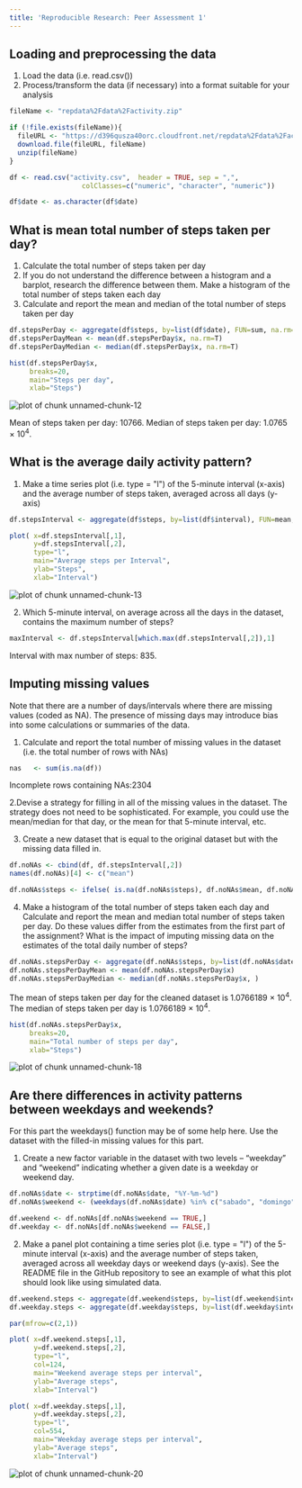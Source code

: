 ```yaml
---
title: 'Reproducible Research: Peer Assessment 1'
---
```


## Loading and preprocessing the data

1. Load the data (i.e. read.csv())
2. Process/transform the data (if necessary) into a format suitable for your analysis



```r
fileName <- "repdata%2Fdata%2Factivity.zip"

if (!file.exists(fileName)){
  fileURL <- "https://d396qusza40orc.cloudfront.net/repdata%2Fdata%2Factivity.zip"
  download.file(fileURL, fileName)
  unzip(fileName)
}

df <- read.csv("activity.csv",  header = TRUE, sep = ",",
                  colClasses=c("numeric", "character", "numeric"))

df$date <- as.character(df$date)
```

## What is mean total number of steps taken per day?

1. Calculate the total number of steps taken per day
2. If you do not understand the difference between a histogram and a barplot, research the difference between them. Make a histogram of the total number of steps taken each day
3. Calculate and report the mean and median of the total number of steps taken per day


```r
df.stepsPerDay <- aggregate(df$steps, by=list(df$date), FUN=sum, na.rm=F)
df.stepsPerDayMean <- mean(df.stepsPerDay$x, na.rm=T)
df.stepsPerDayMedian <- median(df.stepsPerDay$x, na.rm=T)
```



```r
hist(df.stepsPerDay$x, 
     breaks=20,
     main="Steps per day", 
     xlab="Steps")
```

![plot of chunk unnamed-chunk-12](figure/unnamed-chunk-12-1.png)

Mean of steps taken per day: 10766. 
Median of steps taken per day: 1.0765 &times; 10<sup>4</sup>. 


## What is the average daily activity pattern?

1. Make a time series plot (i.e. type = "l") of the 5-minute interval (x-axis) and the average number of steps taken, averaged across all days (y-axis)


```r
df.stepsInterval <- aggregate(df$steps, by=list(df$interval), FUN=mean, na.rm=T)

plot( x=df.stepsInterval[,1], 
      y=df.stepsInterval[,2], 
      type="l",
      main="Average steps per Interval",
      ylab="Steps", 
      xlab="Interval")
```

![plot of chunk unnamed-chunk-13](figure/unnamed-chunk-13-1.png)


2. Which 5-minute interval, on average across all the days in the dataset, contains the maximum number of steps?


```r
maxInterval <- df.stepsInterval[which.max(df.stepsInterval[,2]),1]
```

Interval with max number of steps: 835.


## Imputing missing values

Note that there are a number of days/intervals where there are missing values (coded as NA). The presence of missing days may introduce bias into some calculations or summaries of the data.

1. Calculate and report the total number of missing values in the dataset (i.e. the total number of rows with NAs)


```r
nas   <- sum(is.na(df))
```

Incomplete rows containing NAs:2304

2.Devise a strategy for filling in all of the missing values in the dataset. The strategy does not need to be sophisticated. For example, you could use the mean/median for that day, or the mean for that 5-minute interval, etc.

3. Create a new dataset that is equal to the original dataset but with the missing data filled in.


```r
df.noNAs <- cbind(df, df.stepsInterval[,2])
names(df.noNAs)[4] <- c("mean")

df.noNAs$steps <- ifelse( is.na(df.noNAs$steps), df.noNAs$mean, df.noNAs$steps)
```

4. Make a histogram of the total number of steps taken each day and Calculate and report the mean and median total number of steps taken per day. Do these values differ from the estimates from the first part of the assignment? What is the impact of imputing missing data on the estimates of the total daily number of steps?


```r
df.noNAs.stepsPerDay <- aggregate(df.noNAs$steps, by=list(df.noNAs$date), FUN=sum)
df.noNAs.stepsPerDayMean <- mean(df.noNAs.stepsPerDay$x)
df.noNAs.stepsPerDayMedian <- median(df.noNAs.stepsPerDay$x, )
```

The mean of steps taken per day for the cleaned dataset is 1.0766189 &times; 10<sup>4</sup>. The median of steps taken per day is 1.0766189 &times; 10<sup>4</sup>.  



```r
hist(df.noNAs.stepsPerDay$x, 
     breaks=20,
     main="Total number of steps per day", 
     xlab="Steps")
```

![plot of chunk unnamed-chunk-18](figure/unnamed-chunk-18-1.png)


## Are there differences in activity patterns between weekdays and weekends?

For this part the weekdays() function may be of some help here. Use the dataset with the filled-in missing values for this part.

1. Create a new factor variable in the dataset with two levels – “weekday” and “weekend” indicating whether a given date is a weekday or weekend day.


```r
df.noNAs$date <- strptime(df.noNAs$date, "%Y-%m-%d")
df.noNAs$weekend <- (weekdays(df.noNAs$date) %in% c("sabado", "domingo", "saturday", "sunday"))

df.weekend <- df.noNAs[df.noNAs$weekend == TRUE,]
df.weekday <- df.noNAs[df.noNAs$weekend == FALSE,]
```

2. Make a panel plot containing a time series plot (i.e. type = "l") of the 5-minute interval (x-axis) and the average number of steps taken, averaged across all weekday days or weekend days (y-axis). See the README file in the GitHub repository to see an example of what this plot should look like using simulated data.


```r
df.weekend.steps <- aggregate(df.weekend$steps, by=list(df.weekend$interval), FUN=mean)
df.weekday.steps <- aggregate(df.weekday$steps, by=list(df.weekday$interval), FUN=mean)

par(mfrow=c(2,1))

plot( x=df.weekend.steps[,1], 
      y=df.weekend.steps[,2], 
      type="l",
      col=124,
      main="Weekend average steps per interval",
      ylab="Average steps", 
      xlab="Interval")

plot( x=df.weekday.steps[,1], 
      y=df.weekday.steps[,2], 
      type="l",
      col=554,
      main="Weekday average steps per interval",
      ylab="Average steps", 
      xlab="Interval")
```

![plot of chunk unnamed-chunk-20](figure/unnamed-chunk-20-1.png)
 



